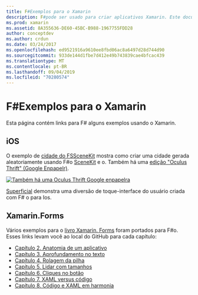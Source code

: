 ```yaml
---
title: F#Exemplos para o Xamarin
description: F#pode ser usado para criar aplicativos Xamarin. Este documento contém links para vários projetos de aplicativo Xamarin de exemplo de iOS, Mac e Xamarin. F#Forms gravados no.
ms.prod: xamarin
ms.assetid: 8A355636-DE60-45BC-B988-1967755FDD28
author: conceptdev
ms.author: crdun
ms.date: 03/24/2017
ms.openlocfilehash: ed9521916a9610ee8fbd06ac8a6497d28d744d90
ms.sourcegitcommit: 933de144d1fbe7d412e49b743839cae4bfcac439
ms.translationtype: MT
ms.contentlocale: pt-BR
ms.lasthandoff: 09/04/2019
ms.locfileid: "70280574"
---
```

# <a name="f-samples-for-xamarin"></a>F#Exemplos para o Xamarin

Esta página contém links para F# alguns exemplos usando o Xamarin.

## <a name="ios"></a>iOS

O exemplo de [cidade do FSSceneKit](https://docs.microsoft.com/samples/xamarin/ios-samples/ios8-fsscenekit/) mostra como criar uma cidade gerada aleatoriamente usando F#o [SceneKit](xref:SceneKit) e o. Também há uma [edição "Oculus Thrift" (Google Enpapelr)](https://docs.microsoft.com/samples/xamarin/ios-samples/ios8-scenekitfsharp/).

[![Também há uma Oculus Thrift Google enpapelra](samples-images/fxscenekit-sml.png)](samples-images/fxscenekit.png#lightbox)

[Superficial](https://github.com/dvdsgl/shallow) demonstra uma diversão de toque-interface do usuário criada com F# o para Ios.

## <a name="xamarinforms"></a>Xamarin.Forms

Vários exemplos para o [livro Xamarin. Forms](~/xamarin-forms/creating-mobile-apps-xamarin-forms/index.md) foram portados para F#o. Esses links levam você ao local do GitHub para cada capítulo:

- [Capítulo 2. Anatomia de um aplicativo](https://github.com/xamarin/xamarin-forms-book-samples/tree/master/Chapter02/FS)
- [Capítulo 3. Aprofundamento no texto](https://github.com/xamarin/xamarin-forms-book-samples/tree/master/Chapter03/FS)
- [Capítulo 4. Rolagem da pilha](https://github.com/xamarin/xamarin-forms-book-samples/tree/master/Chapter04/FS)
- [Capítulo 5. Lidar com tamanhos](https://github.com/xamarin/xamarin-forms-book-samples/tree/master/Chapter05/FS)
- [Capítulo 6. Cliques no botão](https://github.com/xamarin/xamarin-forms-book-samples/tree/master/Chapter06/FS)
- [Capítulo 7. XAML versus código](https://github.com/xamarin/xamarin-forms-book-samples/tree/master/Chapter07/FS/CodePlusXaml)
- [Capítulo 8. Código e XAML em harmonia](https://github.com/xamarin/xamarin-forms-book-samples/tree/master/Chapter08/FS/XamlKeypad)

